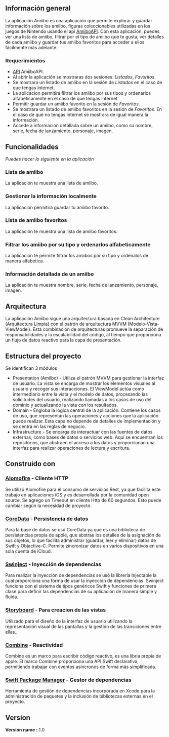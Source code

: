 
## Información general

La aplicación Amiibo es una aplicación que permite explorar y guardar información sobre los amiibo, figuras coleccionables utilizadas en los juegos de Nintendo usando el api [AmiiboAPI](https://amiiboapi.com/docs/).
Con esta aplicación, puedes ver una lista de amiibo, filtrar por el tipo de amiibo que te gusta, ver detalles de cada amiibo y guardar tus amiibo favoritos para acceder a ellos fácilmente más adelante.


### Requerimientos

* [API](https://amiiboapi.com/docs/) AmiiboAPI.
* Al abrir la aplicación se mostraras dos sesiones: _Listados_, _Favoritos_.
* Se mostrara un listado de amiibo en la sesión de _Listados_ en el caso de que tengas internet.
* La aplicacion permitira filtrar los amiibo por sus tipos y ordenarlos alfabeticamente en el caso de que tengas internet.
* Permitir guardar un amiibo favorito en la sesión de _Favoritos_.
* Se mostrara un listado de amiibo favoritos en la sesión de _Favoritos_. En el caso de que no tengas internet se mostrara de igual manera la información.
* Accede a información detallada sobre un amiibo, como su nombre, serie, fecha de lanzamiento, personaje, imagen.

## Funcionalidades
_Puedes hacer lo siguiente en la aplicación_

### Lista de amiibo
La aplicación te muestra una lista de amiibo.

### Gestionar la información localmente
La aplicación permitira guardar tu amiibo favorito.

### Lista de amiibo favoritos
La aplicación te muestra una lista de amiibo favoritos.

### Filtrar los amiibo por su tipo y ordenarlos alfabeticamente
La aplicación te permite filtrar los amiibos por su tipo y ordenalos de manera alfabetica.

### Información detallada de un amiibo
La aplicación te muestra nombre, serie, fecha de lanzamiento, personaje, imagen.

## Arquitectura
La aplicación Amiibo sigue una arquitectura basada en Clean Architecture (Arquitectura Limpia) con el patrón de arquitectura MVVM (Modelo-Vista-ViewModel). Esta combinación de arquitecturas promueve la separación de responsabilidades y la escalabilidad del código, al tiempo que proporciona un flujo de datos reactivo para la capa de presentación.


## Estructura del proyecto
Se identifican 3 módulos
* Presentation (Amiibo) - Utiliza el patrón MVVM para gestionar la interfaz de usuario. La vista se encarga de mostrar los elementos visuales al usuario y recoger sus interacciones. El ViewModel actúa como intermediario entre la vista y el modelo de datos, procesando las solicitudes del usuario, realizando llamadas a los casos de uso del dominio y actualizando la vista con los resultados.
* Domain - Engloba la lógica central de la aplicación. Contiene los casos de uso, que representan las operaciones y acciones que la aplicación puede realizar. Esta capa no depende de detalles de implementación y se centra en las reglas de negocio.
* Infrastructure - Se encarga de interactuar con las fuentes de datos externas, como bases de datos o servicios web. Aquí se encuentran los repositorios, que abstraen el acceso a los datos y proporcionan una interfaz para realizar operaciones de lectura y escritura.


## Construido con
### [Alomofire](https://github.com/Alamofire/Alamofire) - Cliente HTTP
Se utilizó Alomofire para el consumo de servicios Rest, ya que facilita este trabajo en aplicaciones iOS y es desarrollada por la comunidad open source.
Se agrego un Timeout en cliente Http de 60 segundos. Esto puede cambiar según la necesidad de proyecto.
### [CoreData](https://developer.apple.com/documentation/coredata) - Persistencia de datos
Para la base de datos se usó CoreData ya que es una biblioteca de persistencias propia de apple, que abstrae los detalles de la asignación de sus objetos, lo que facilita administrar (guardar, leer y eliminar) datos de Swift y Objective-C. Permite zincronizar datos en varios dispositivos en una sola cuenta de iCloud.
### [Swinject](https://github.com/Swinject/Swinject) - Inyección de dependencias
Para realizar la inyección de dependencias se usó la librería Injectable la cual proporciona una forma de usar la inyección de dependencias.
Swinject funciona con el sistema de tipos genéricos Swift y funciones de primera clase para definir las dependencias de su aplicación de manera simple y fluida.
### [Storyboard](https://developer.apple.com/library/archive/documentation/General/Conceptual/Devpedia-CocoaApp/Storyboard.html) - Para creacion de las vistas
Utilizado para el diseño de la interfaz de usuario utilizando la representación visual de las pantallas y la gestión de las transiciones entre ellas..
### [Combine](https://developer.apple.com/documentation/combine) - Reactividad
Combine es un marco para escribir código reactivo, es una libria propia de apple. El marco Combine proporciona una API Swift declarativa, permitiendo trabajar con eventos asíncronos de forma más simplificada.
### [Swift Package Manager](https://developer.apple.com/documentation/xcode/swift-packages) - Gestor de dependencias
Herramienta de gestión de dependencias incorporada en Xcode para la administración de paquetes y la inclusión de bibliotecas externas en el proyecto.


## Version

**Version name :** 1.0
